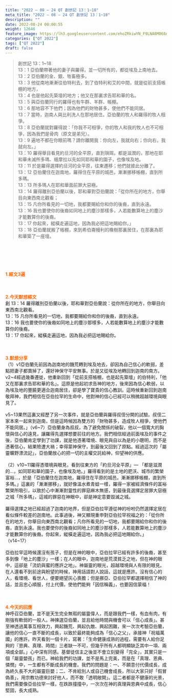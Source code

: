 ```yaml
---
title: "2022 – 08 – 24 QT 創世記 13：1~18"
meta_title: "2022 – 08 – 24 QT 創世記 13：1~18"
description: ""
date: 2022-08-24 00:00:55
weight: 12646
feature_image: https://lh3.googleusercontent.com/ehoZRkiwYN_F9LNA8M068AYxt73EavCZno-PD1cJRuf5BbSkQVUWr3gNEbt5kSs28Pb_Elg17kSrtf9ybWvojWoMV6I4tPM3vGRGDq6GkKkPdL2Gut4QAIw4-uykKUAtNiKgQKntvsU=w800
categories: ["QT 2022"]
tags: ["QT 2022"]
draft: false
---
```


<blockquote>創世記 13：1~18<br />
13：1 亞伯蘭帶著他的妻子與羅得，並一切所有的，都從埃及上南地去。<br />
13：2 亞伯蘭的金、銀、牲畜極多。<br />
13：3 他從南地漸漸往伯特利去，到了伯特利和艾的中間，就是從前支搭帳棚的地方，<br />
13：4 也是他起先築壇的地方；他又在那裏求告耶和華的名。<br />
13：5 與亞伯蘭同行的羅得也有牛群、羊群、帳棚。<br />
13：6 那地容不下他們；因為他們的財物甚多，使他們不能同居。<br />
13：7 當時，迦南人與比利洗人在那地居住。亞伯蘭的牧人和羅得的牧人相爭。<br />
13：8 亞伯蘭就對羅得說：「你我不可相爭，你的牧人和我的牧人也不可相爭，因為我們是骨肉（原文是弟兄）。<br />
13：9 遍地不都在你眼前嗎？請你離開我：你向左，我就向右；你向右，我就向左。」<br />
13：10 羅得舉目看見約旦河的全平原，直到瑣珥，都是滋潤的，那地在耶和華未滅所多瑪、蛾摩拉以先如同耶和華的園子，也像埃及地。<br />
13：11 於是羅得選擇約旦河的全平原，往東遷移；他們就彼此分離了。<br />
13：12 亞伯蘭住在迦南地，羅得住在平原的城邑，漸漸挪移帳棚，直到所多瑪。<br />
13：13 所多瑪人在耶和華面前罪大惡極。<br />
13：14 羅得離別亞伯蘭以後，耶和華對亞伯蘭說：「從你所在的地方，你舉目向東西南北觀看；<br />
13：15 凡你所看見的一切地，我都要賜給你和你的後裔，直到永遠。<br />
13：16 我也要使你的後裔如同地上的塵沙那樣多，人若能數算地上的塵沙才能數算你的後裔。<br />
13：17 你起來，縱橫走遍這地，因為我必把這地賜給你。」<br />
13：18 亞伯蘭就搬了帳棚，來到希伯崙幔利的橡樹那裏居住，在那裏為耶和華築了一座壇。</blockquote><br />
&nbsp;<br />
<br />
&nbsp;<br />
<br />
<span style="color: #ff6600;"><strong>1.經文3遍</strong></span><br />
<br />
&nbsp;<br />
<br />
<span style="color: #ff6600;"><strong>2.今天默想經文<br />
</strong></span>創 13：14 羅得離別亞伯蘭以後，耶和華對亞伯蘭說：從你所在的地方，你舉目向東西南北觀看。<br />
13：15 凡你所看見的一切地，我都要賜給你和你的後裔，直到永遠。<br />
13：16 我也要使你的後裔如同地上的塵沙那樣多，人若能數算地上的塵沙才能數算你的後裔。<br />
13：17 你起來，縱橫走遍這地，因為我必把這地賜給你。<br />
<br />
&nbsp;<br />
<br />
<strong><span style="color: #ff6600;">3.默想分享<br />
</span></strong>（1）v1亞伯蘭先前因為迦南地的饑荒轉到埃及地去，卻因為自己信心的軟弱，差點把妻子都賣掉了，還好神保守平安無事。於是又從埃及地轉回到迦南的南方。v2~4經過幾番遷徙，他重新回到「從前支搭帳棚，也是起先築壇」的伯特利，「他又在那裏求告耶和華的名」。這原是他起初求告神的地方，後來因為信心軟弱，以為埃及地的豐饒更適合迦南居住，卻是學了寶貴的信心教訓。這時候重新回到迦南敬拜神，我們相信在亞伯拉罕的生命中，他對神的信心已經可以稍微超越環境與眼見了。<br />
<br />
v5~13果然這裏又經歷了另一次事件，就是亞伯蘭與羅得叔侄分開的試驗。叔侄二家本來一起來到迦南，但是這時候因為雙方的「財物甚多，造成牧人相爭，使他們不能同居。」（v6~7）亞伯蘭身為叔叔，為了避免關係的破裂，他以一個寬大的胸懷與信心的遠見，讓羅得先選擇想要前往的地方。我們相信經過前面埃及的事件之後，亞伯蘭肯定學到了功課，就是他憑著環境、眼見與自以為是的小聰明，而不是憑著信心，結果險遭大禍；幸得蒙神保守，到最後又回到了原點。經過這次的「屬靈曠野漂流記」，亞伯蘭放心的把一切的主權交託給神，仰望神的供應。<br />
<br />
（2）v10~11羅得憑環境與眼見，看到往東方的「約旦河全平原」— 「都是滋潤的…，如同耶和華的園子，也像埃及地。」羅得看到的是土地的肥沃、城市的繁榮富裕…，於是「亞伯蘭住在迦南地，羅得住在平原的城邑，漸漸挪移帳棚，直到所多瑪。」這裏的「漸漸挪移」，就好像溫水煮青蛙一樣，羅得一家被經濟條件的富裕繁榮所吸引，以致於心中漸漸對靈性的罪惡麻木無感，到最後竟選擇定居罪大惡極之城「所多瑪」，這城的罪惡在神眼中，卻是神定意要毀滅之城。<br />
<br />
羅得選擇之地已經超過了迦南的地界，但是亞伯拉罕遵從神的吩咐仍然選擇定居在看似條件較差的迦南地。此事過後，神又顯現重申對亞伯拉罕祝福之約：「從你所在的地方，你舉目向東西南北觀看；凡你所看見的一切地，我都要賜給你和你的後裔，直到永遠。我也要使你的後裔如同地上的塵沙那樣多，人若能數算地上的塵沙才能數算你的後裔。你起來，縱橫走遍這地，因為我必把這地賜給你。」（v14~17）<br />
<br />
亞伯拉罕這時候還沒有孩子，但是在神的眼中，亞伯拉罕已經有許多的後裔，甚至多到像「地上的塵沙」一樣；在人的眼中，迦南地是荒漠貧乏之地，但在神的眼中，這卻是「流奶與蜜的應許之地」。神屬靈的眼光，超越環境與人有限的眼見。在人還看不到前途與盼望的時候，神用話語對人說話，這就是應許。沒有信心的人，看環境、看世人，便要絕望灰心喪膽；但是挪亞、亞伯拉罕都選擇相信了神的話，並且忠心順服，付上代價，使他們能夠「因信稱義」，也要因信蒙福！<br />
<br />
&nbsp;<br />
<br />
<strong><span style="color: #ff6600;">4.今天的回應<br />
</span></strong>神呼召亞伯蘭，並不是天生完全無瑕的屬靈偉人，而是跟我們一樣，有血有肉，有剛強有軟弱的一般人。神揀選亞伯蘭，並且給他時間與機會可以「信心成長」。甚至神透過萬事互相效力，興起饑荒、興起仇敵、興起困難，來一次次考驗亞伯蘭，讓他的信心一直不斷的成長，以致於最終能夠成為「信心之父」，承接神「祝福萬國」的應許。昨天看到一個卡片，寫著：「生命健康成熟的過程，需要有人給你足夠的『恩典、真理、時間』三者缺一不可，但幾乎所有人都明顯缺乏其中一項、兩項或全部。」心中深有同感。基督徒信主之後並不會立刻變得「完全」，其實只是一個「屬靈嬰孩」而已。神給我們的功課，並不是馬上完美，而是在「真理、恩典、憐憫」中，一生都有不斷成長的機會。我們的問題是：一、不願意付代價成長，成為終久長不大的屬靈巨嬰；二、不肯給別人或自己機會成長，所以大家只好「假冒偽善」，用宗教功德來討好他人，而不敢「透明敞開」。這二者都是不健康的光景，我們需要像亞伯拉罕一樣，在跌跌撞撞中，一次次在神的真理與恩典中成長，信心堅固，長大成熟。<br />
<br />
&nbsp;<br />
<div id="gtx-trans" style="position: absolute; left: -22px; top: 2191.78px;"><br />
<div class="gtx-trans-icon"></div><br />
</div>
        